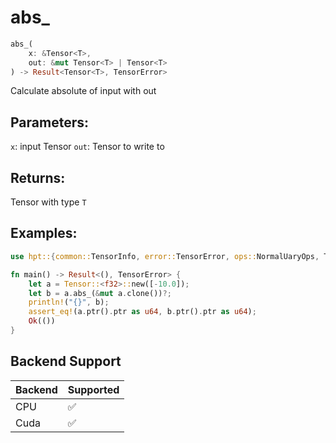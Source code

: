 # abs_
```rust
abs_(
    x: &Tensor<T>, 
    out: &mut Tensor<T> | Tensor<T>
) -> Result<Tensor<T>, TensorError>
```
Calculate absolute of input with out
## Parameters:
`x`: input Tensor
`out`: Tensor to write to
## Returns:
Tensor with type `T`
## Examples:
```rust
use hpt::{common::TensorInfo, error::TensorError, ops::NormalUaryOps, Tensor};

fn main() -> Result<(), TensorError> {
    let a = Tensor::<f32>::new([-10.0]);
    let b = a.abs_(&mut a.clone())?;
    println!("{}", b);
    assert_eq!(a.ptr().ptr as u64, b.ptr().ptr as u64);
    Ok(())
}

```
## Backend Support
| Backend | Supported |
|---------|-----------|
| CPU     | ✅         |
| Cuda    | ✅        |